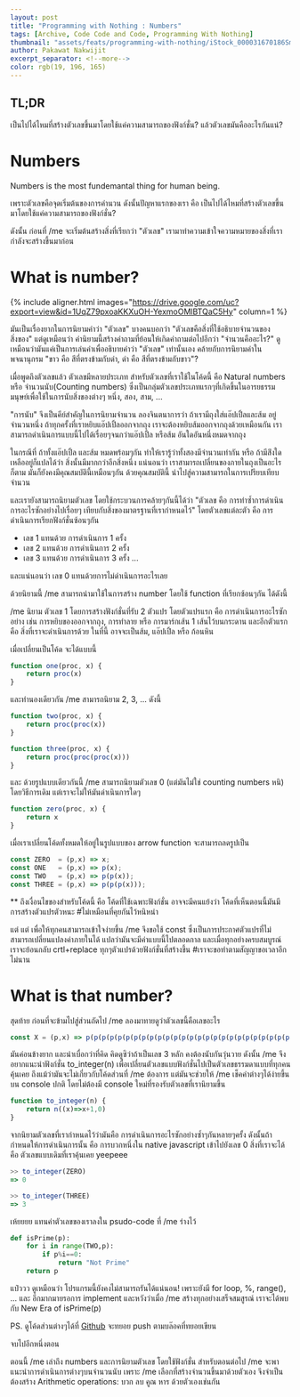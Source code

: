 ```yaml
---
layout: post
title: "Programming with Nothing : Numbers"
tags: [Archive, Code Code and Code, Programming With Nothing]
thumbnail: "assets/feats/programming-with-nothing/iStock_000031670186Small.jpg"
author: Pakawat Nakwijit
excerpt_separator: <!--more-->
color: rgb(19, 196, 165)
---
```


## TL;DR

เป็นไปได้ไหมที่สร้างตัวเลขขึ้นมาโดยใช้แค่ความสามารถของฟังก์ชั่น? แล้วตัวเลขมันคืออะไรกันแน่? 
<!--more-->

# Numbers

<div class="blockquote">
Numbers is the most fundemantal thing for human being.
</div>

เพราะตัวเลขคือจุดเริ่มต้นของการคำนวน ดังนั้นปัญหาแรกของเรา คือ เป็นไปได้ไหมที่สร้างตัวเลขขึ้นมาโดยใช้แค่ความสามารถของฟังก์ชั่น?

ดังนั้น ก่อนที่ /me จะเริ่มต้นสร้างสิ่งที่เรียกว่า "ตัวเลข" เรามาทำความเข้าใจความหมายของสิ่งที่เรากำลังจะสร้างขึ้นมาก่อน

# What is number?

{% include aligner.html images="https://drive.google.com/uc?export=view&id=1UqZ79pxoaKKXuOH-YexmoOMlBTQaC5Hy" column=1 %}

มันเป็นเรื่องยากในการนิยามคำว่า "ตัวเลข" บางคนบอกว่า "ตัวเลขคือสิ่งที่ใช้อธิบายจำนวนของสิ่งของ" แต่ดูเหมือนว่า คำนิยามนี้สร้างคำถามที่ย้อนให้เกิดคำถามต่อไปอีกว่า "จำนวนคืออะไร?" ดูเหมือนว่ามันแค่เป็นการเล่นคำเพื่ออธิบายคำว่า "ตัวเลข" เท่านั้นเอง คล้ายกับการนิยามคำในพจนานุกรม "ขาว คือ สีที่ตรงข้ามกับดำ, ดำ คือ สีที่ตรงข้ามกับขาว"?

เมื่อพูดถึงตัวเลขแล้ว ตัวเลขมีหลายประเภท สำหรับตัวเลขที่เราใช้ในโค้ดนี้ คือ Natural numbers หรือ จำนวนนับ(Counting numbers) ซึ่งเป็นกลุ่มตัวเลขประเภทแรกๆที่เกิดขึ้นในอารยธรรมมนุษย์เพื่อใช้ในการนับสิ่งของต่างๆ หนึ่ง, สอง, สาม, ...

"การนับ" จึงเป็นคีย์สำคัญในการนิยามจำนวน ลองจินตนาการว่า ถ้าเรามีถุงใส่แอ๊ปเปิ้ลและส้ม อยู่จำนวนหนึ่ง ถ้าทุกครั้งที่เราหยิบแอ๊ปเปิ้ลออกจากถุง เราจะต้องหยิบส้มออกจากถุงด้วยเหมือนกัน เราสามารถดำเนินการแบบนี้ไปได้เรื่อยๆจนกว่าแอ๊ปเปิ้ล หรือส้ม อันใดอันหนึ่งหมดจากถุง

ในกรณีที่ ถ้าทั้งแอ๊ปเปิ้ล และส้ม หมดพร้อมๆกัน ทำให้เรารู้ว่าทั้งสองมีจำนวนเท่ากัน หรือ ถ้ามีส่ิงใดเหลืออยู่ก็แปลได้ว่า สิ่งนั้นมีมากกว่าอีกสิ่งหนึ่ง แน่นอนว่า เราสามารถเปลี่ยนของภายในถุงเป็นอะไรก็ตาม มันก็ยังคงมีคุณสมบัตินี้เหมือนๆกัน ด้วยคุณสมบัตินี้ นำไปสู่ความสามารถในการเปรียบเทียบจำนวน

และเรายังสามารถนิยามตัวเลข โดยใช้กระบวนการคล้ายๆกันนี้ได้ว่า "ตัวเลข คือ การทำซ้ำการดำเนินการอะไรซักอย่างไปเรื่อยๆ เทียบกับสิ่งของมาตรฐานที่เรากำหนดไว้" โดยตัวเลขแต่ละตัว คือ การดำเนินการเรียกฟังก์ชั่นซ้อนๆกัน
* เลข 1 แทนด้วย การดำเนินการ 1 ครั้ง
* เลข 2 แทนด้วย การดำเนินการ 2 ครั้ง
* เลข 3 แทนด้วย การดำเนินการ 3 ครั้ง
...

และแน่นอนว่า เลข 0 แทนด้วยการไม่ดำเนินการอะไรเลย

ด้วยนิยามนี้ /me สามารถนำมาใช้ในการสร้าง number โดยใช้ function ที่เรียกซ้อนๆกัน ได้ดังนี้

/me นิยาม ตัวเลข 1 โดยการสร้างฟังก์ชั่นที่รับ 2 ตัวแปร โดยตัวแปรแรก คือ การดำเนินการอะไรซักอย่าง เช่น การหยิบของออกจากถุง, การทำลาย หรือ การมาร์กเส้น 1 เส้นไว้บนกระดาน และอีกตัวแรก คือ สิ่งที่เราจะดำเนินการด้วย ในที่นี้ อาจจะเป็นส้ม, แอ๊ปเปิ้ล หรือ ก้อนหิน

เมื่อเปลี่ยนเป็นโค้ด จะได้แบบนี้

```js
function one(proc, x) {
    return proc(x)
} 
```

และทำนองเดียวกัน /me สามารถนิยาม 2, 3, ... ดังนี้

```js
function two(proc, x) {
    return proc(proc(x))
} 

function three(proc, x) {
    return proc(proc(proc(x)))
} 
```

และ ด้วยรูปแบบเดียวกันนี้ /me สามารถนิยามตัวเลข 0 (แต่มันไม่ใช่ counting numbers หนิ) โดยวิธีการเดิม แต่เราจะไม่ให้มันดำเนินการใดๆ

```js
function zero(proc, x) {
    return x
} 
```

เมื่อเราเปลี่ยนโค้ดทั้งหมดให้อยู่ในรูปแบบของ arrow function จะสามารถลดรูปเป็น

```js
const ZERO  = (p,x) => x;
const ONE   = (p,x) => p(x);
const TWO   = (p,x) => p(p(x));
const THREE = (p,x) => p(p(p(x)));
```

** ถึงเงื่อนไขของสำหรับโค้ดนี้ คือ โค้ดที่ใช้เฉพาะฟังก์ชั่น อาจจะมีคนแย้งว่า โค้ดที่เห็นตอนนี้มันมีการสร้างตัวแปรตัวหนะ <span class="tag-en">#ไม่เหมือนที่คุยกันไว้หนิหน่า</span>

แต่ แต่ เพื่อให้ทุกคนสามารถเข้าใจง่ายขึ้น /me จึงขอใช้ const ซึ่งเป็นการประกาศตัวแปรที่ไม่สามารถเปลี่ยนแปลงค่าภายในได้ แปลว่ามันจะมีค่าแบบนี้ไปตลอดกาล และเมื่อทุกอย่างครบสมบูรณ์ เราจะย้อนกลับ crtl+replace ทุกๆตัวแปรด้วยฟังก์ชั่นที่สร้างขึ้น <span class="tag-en">#เราจะขอทำตามสัญญาขอเวลาอีกไม่นาน</span>

# What is that number?

สุดท้าย ก่อนที่จะข้ามไปสู่ส่วนถัดไป /me ลองมาทายดูว่าตัวเลขนี้คือเลขอะไร

```js
const X = (p,x) => p(p(p(p(p(p(p(p(p(p(p(p(p(p(p(p(p(p(p(p(p(p(p(p(p(p(p(x)))))))))))))))))))))))))));
```

มันค่อนข้างยาก และน่าเบื่อกว่าที่คิด คิดดูซิว่าถ้าเป็นเลข 3 หลัก คงต้องนับกันวุ่นวาย ดังนั้น /me จึงอยากแนะนำฟังก์ชั่น to_integer(n) เพื่อเปลี่ยนตัวเลขแบบฟังก์ชั่นไปเป็นตัวเลขธรรมดาแบบที่ทุกคนคุ้นเคย ถึงแม้ว่ามันจะไม่เกี่ยวกับโค้ดส่วนที่ /me ต้องการ แต่มันจะช่วยให้ /me เช็คค่าต่างๆได้ง่ายขึ้นบน console ปกติ โดยไม่ต้องมี console ใหม่ที่รองรับตัวเลขที่เรานิยามขึ้น

```js
function to_integer(n) {
    return n((x)=>x+1,0)
}
```

จากนิยามตัวเลขที่เรากำหนดไว้ว่ามันคือ การดำเนินการอะไรซักอย่างซ้ำๆกันหลายๆครั้ง ดังนั้นถ้ากำหนดให้การดำเนินการนั้น คือ การบวกหนึ่งใน native javascript เข้าไปยังเลข 0 สิ่งที่เราจะได้ คือ ตัวเลขแบบเดิมที่เราคุ้นเคย yeepeee

```js
>> to_integer(ZERO)
=> 0

>> to_integer(THREE)
=> 3
```

เห้ยยยย แทนค่าตัวเลขของเราลงใน psudo-code ที่ /me ร่างไว้

```python
def isPrime(p):
    for i in range(TWO,p):
        if p%i==0:
            return "Not Prime"
    return p
```

แป๋ววว ดูเหมือนว่า โปรแกรมนี้ยังคงไม่สามารถรันได้แน่นอน! เพราะยังมี for loop, %, range(), ... และ อีกมากมายรอการ implement และหวังว่าเมื่อ /me สร้างทุกอย่างเสร็จสมสูรณ์ เราจะได้พบกับ New Era of isPrime(p)

PS. ดูโค้ดส่วนต่างๆได้ที่ [Github](https://github.com/chameleonTK/programming-with-nothing-js) จะทยอย push ตามบล๊อคที่ทยอยเขียน

จบไปอีกหนึ่งตอน

ตอนนี้ /me เล่าถึง numbers และการนิยามตัวเลข โดยใช้ฟังก์ชั่น สำหรับตอนต่อไป /me จะพาแนะนำการดำเนินการต่างๆบนจำนวนนับ เพราะ /me เลือกที่สร้างจำนวนขึ้นมาด้วยตัวเอง จึงจำเป็นต้องสร้าง Arithmetic operations: บวก ลบ คูณ หาร ด้วยตัวเองเช่นกัน
